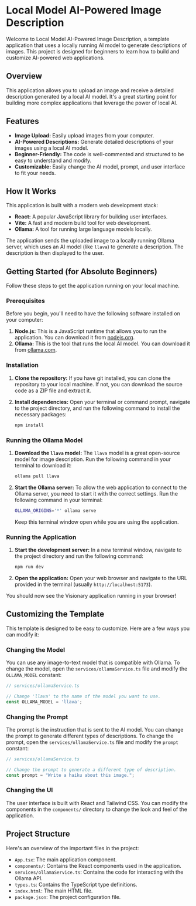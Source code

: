 # Local Model AI-Powered Image Description

Welcome to Local Model AI-Powered Image Description, a template application that uses a locally running AI model to generate descriptions of images. This project is designed for beginners to learn how to build and customize AI-powered web applications.

## Overview

This application allows you to upload an image and receive a detailed description generated by a local AI model. It's a great starting point for building more complex applications that leverage the power of local AI.

## Features

*   **Image Upload:** Easily upload images from your computer.
*   **AI-Powered Descriptions:** Generate detailed descriptions of your images using a local AI model.
*   **Beginner-Friendly:** The code is well-commented and structured to be easy to understand and modify.
*   **Customizable:** Easily change the AI model, prompt, and user interface to fit your needs.

## How It Works

This application is built with a modern web development stack:

*   **React:** A popular JavaScript library for building user interfaces.
*   **Vite:** A fast and modern build tool for web development.
*   **Ollama:** A tool for running large language models locally.

The application sends the uploaded image to a locally running Ollama server, which uses an AI model (like `llava`) to generate a description. The description is then displayed to the user.

## Getting Started (for Absolute Beginners)

Follow these steps to get the application running on your local machine.

### Prerequisites

Before you begin, you'll need to have the following software installed on your computer:

1.  **Node.js:** This is a JavaScript runtime that allows you to run the application. You can download it from [nodejs.org](https://nodejs.org/).
2.  **Ollama:** This is the tool that runs the local AI model. You can download it from [ollama.com](https://ollama.com/).

### Installation

1.  **Clone the repository:** If you have git installed, you can clone the repository to your local machine. If not, you can download the source code as a ZIP file and extract it.

2.  **Install dependencies:** Open your terminal or command prompt, navigate to the project directory, and run the following command to install the necessary packages:

    ```bash
    npm install
    ```

### Running the Ollama Model

1.  **Download the `llava` model:** The `llava` model is a great open-source model for image description. Run the following command in your terminal to download it:

    ```bash
    ollama pull llava
    ```

2.  **Start the Ollama server:** To allow the web application to connect to the Ollama server, you need to start it with the correct settings. Run the following command in your terminal:

    ```bash
    OLLAMA_ORIGINS='*' ollama serve
    ```
    Keep this terminal window open while you are using the application.

### Running the Application

1.  **Start the development server:** In a new terminal window, navigate to the project directory and run the following command:

    ```bash
    npm run dev
    ```

2.  **Open the application:** Open your web browser and navigate to the URL provided in the terminal (usually `http://localhost:5173`).

You should now see the Visionary application running in your browser!

## Customizing the Template

This template is designed to be easy to customize. Here are a few ways you can modify it:

### Changing the Model

You can use any image-to-text model that is compatible with Ollama. To change the model, open the `services/ollamaService.ts` file and modify the `OLLAMA_MODEL` constant:

```typescript
// services/ollamaService.ts

// Change 'llava' to the name of the model you want to use.
const OLLAMA_MODEL = 'llava'; 
```

### Changing the Prompt

The prompt is the instruction that is sent to the AI model. You can change the prompt to generate different types of descriptions. To change the prompt, open the `services/ollamaService.ts` file and modify the `prompt` constant:

```typescript
// services/ollamaService.ts

// Change the prompt to generate a different type of description.
const prompt = "Write a haiku about this image.";
```

### Changing the UI

The user interface is built with React and Tailwind CSS. You can modify the components in the `components/` directory to change the look and feel of the application.

## Project Structure

Here's an overview of the important files in the project:

*   `App.tsx`: The main application component.
*   `components/`: Contains the React components used in the application.
*   `services/ollamaService.ts`: Contains the code for interacting with the Ollama API.
*   `types.ts`: Contains the TypeScript type definitions.
*   `index.html`: The main HTML file.
*   `package.json`: The project configuration file.
